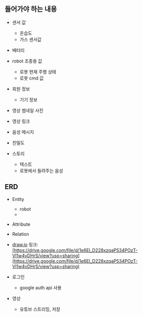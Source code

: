 ## 들어가야 하는 내용

- 센서 값
    - 온습도
    - 가스 센서값
- 배터리

- robot 조종용 값
    - 로봇 현재 주행 상태
    - 로봇 cmd 값

- 회원 정보
    - 기기 정보

- 영상 썸네일 사진
- 영상 링크

- 음성 메시지

- 친밀도

- 스토리
    - 텍스트
    - 로봇에서 들려주는 음성

## ERD

- Entity
    - robot
    - 
- Attribute
- Relation
- [draw.io](http://draw.io) 링크: [https://drive.google.com/file/d/1e6El_D228xzqaP534POzT-Vl1w4vDHrS/view?usp=sharing](https://drive.google.com/file/d/1e6El_D228xzqaP534POzT-Vl1w4vDHrS/view?usp=sharing)

- 로그인
    - google auth api 사용
- 영상
    - 유튜브 스트리밍, 저장